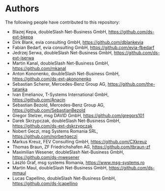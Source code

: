 # Authors

The following people have contributed to this repository:

- Blazej Kepa, doubleSlash Net-Business GmbH, https://github.com/ds-ext-bkepa
- Dirk Blank, evia consulting GmbH, https://github.com/dblankevia
- Fabian Bedarf, evia consulting GmbH, https://github.com/evia-fbedarf
- Jedrzej Serwa, doubleSlash Net-Business GmbH, https://github.com/ds-ext-jserwa
- Martin Kanal, doubleSlash Net-Business GmbH, https://github.com/mkanal
- Anton Kononenko, doubleSlash Net-Business GmbH, https://github.com/ds-ext-akononenko
- Sebastian Scherer, Mercedes-Benz Group AG, https://github.com/the-tatanka
- Ivan Emelianov, T-Systems International GmbH, https://github.com/Anacin
- Sebastian Bezold, Mercedes-Benz Group AG, https://github.com/SebastianBezold
- Gregor Stelzer, msg DAVID GmbH, https://github.com/gregors101
- Darek Skrzypczak, doubleSlash Net-Business GmbH, https://github.com/ds-ext-dskrzypczak
- Nobert Geczi, msg Systems Romania SRL, https://github.com/norbertgeczi
- Markus Kreuz, FEV Consulting GmbH, https://github.com/CXkreuz
- Thomas Braun, ZF Friedrichshafen AG, https://github.com/tbraun-zf
- Maximilian Wesener, doubleSlash Net-Business GmbH, https://github.com/ds-mwesener
- László Graf, msg systems Romania, https://www.msg-systems.ro
- Martin Maul, doubleSlash Net-Business GmbH, https://github.com/ds-mmaul
- Lucas Capellino, doubleSlash Net-Business GmbH, https://github.com/ds-lcapellino
